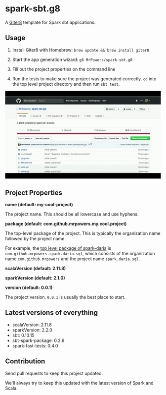 # spark-sbt.g8

A [Giter8](https://github.com/foundweekends/giter8) template for Spark sbt applications.

## Usage

1. Install Giter8 with Homebrew: `brew update && brew install giter8`

2. Start the app generation wizard: `g8 MrPowers/spark-sbt.g8`

3. Fill out the project properties on the command line

4. Run the tests to make sure the project was generated correctly.  `cd` into the top level project directory and then run `sbt test`.

![giter8 gif](giter8.gif "giter8 Screenshot")

## Project Properties

**name (default: my-cool-project)**

The project name.  This should be all lowercase and use hyphens.

**package (default: com.github.mrpowers.my.cool.project)**

The top-level package of the project.  This is typically the organization name followed by the project name.

For example, the [top level package of spark-daria](https://github.com/MrPowers/spark-daria/blob/master/src/main/scala/com/github/mrpowers/spark/daria/sql/ColumnExt.scala#L1) is `com.github.mrpowers.spark.daria.sql`, which consists of the organization name `com.github.mrpowers` and the project name `spark.daria.sql`.

**scalaVersion (default: 2.11.8)**

**sparkVersion (default: 2.1.0)**

**version (default: 0.0.1)**

The project version.  `0.0.1` is usually the best place to start.

## Latest versions of everything

* scalaVersion: 2.11.8
* sparkVersion: 2.2.0
* sbt: 0.13.15
* sbt-spark-package: 0.2.6
* spark-fast-tests: 0.4.0

## Contribution

Send pull requests to keep this project updated.

We'll always try to keep this updated with the latest version of Spark and Scala.

